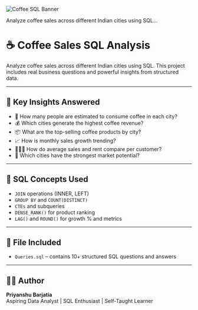![Coffee SQL Banner](coffee-banner.png)

Analyze coffee sales across different Indian cities using SQL...
# ☕ Coffee Sales SQL Analysis

Analyze coffee sales across different Indian cities using SQL. This project includes real business questions and powerful insights from structured data.

---

## 📌 Key Insights Answered

- 🧮 How many people are estimated to consume coffee in each city?
- 💰 Which cities generate the highest coffee revenue?
- 📦 What are the top-selling coffee products by city?
- 📈 How is monthly sales growth trending?
- 🧑‍🤝‍🧑 How do average sales and rent compare per customer?
- 🧠 Which cities have the strongest market potential?

---

## 🔧 SQL Concepts Used

- `JOIN` operations (INNER, LEFT)
- `GROUP BY` and `COUNT(DISTINCT)`
- `CTEs` and subqueries
- `DENSE_RANK()` for product ranking
- `LAG()` and `ROUND()` for growth % and metrics

---

## 📁 File Included

- `Queries.sql` – contains 10+ structured SQL questions and answers

---

## 👨‍💻 Author

**Priyanshu Barjatia**  
Aspiring Data Analyst | SQL Enthusiast | Self-Taught Learner
